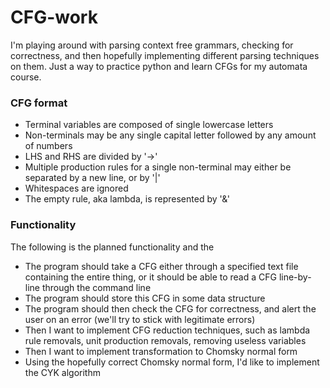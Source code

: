 # CFG-work

I'm playing around with parsing context free grammars, checking for correctness, and then hopefully implementing different parsing techniques on them. Just a way to practice python and learn CFGs for my automata course.

### CFG format

- Terminal variables are composed of single lowercase letters
- Non-terminals may be any single capital letter followed by any amount of numbers
- LHS and RHS are divided by '->'
- Multiple production rules for a single non-terminal may either be separated by a new line, or by '|'
- Whitespaces are ignored
- The empty rule, aka lambda, is represented by '&'

### Functionality

The following is the planned functionality and the 

- The program should take a CFG either through a specified text file containing the entire thing, or it should be able to read a CFG line-by-line through the command line
- The program should store this CFG in some data structure
- The program should then check the CFG for correctness, and alert the user on an error (we'll try to stick with legitimate errors)
- Then I want to implement CFG reduction techniques, such as lambda rule removals, unit production removals, removing useless variables
- Then I want to implement transformation to Chomsky normal form
- Using the hopefully correct Chomsky normal form, I'd like to implement the CYK algorithm
